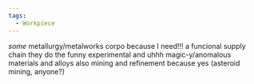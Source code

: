 ```yaml
---
tags:
  - Workpiece
---
```

*some* metallurgy/metalworks corpo because I need!!! a funcional supply chain
they do the funny experimental and uhhh magic-y/anomalous materials and alloys
also mining and refinement because yes (asteroid mining, anyone?)
